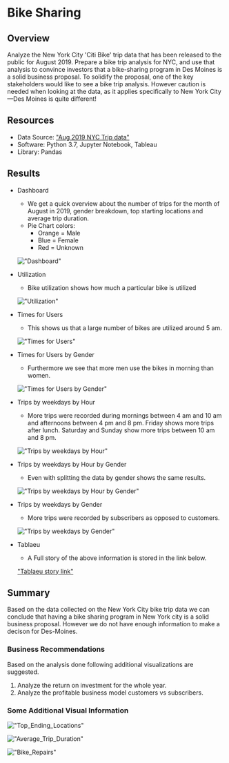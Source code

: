 # Bike Sharing

## Overview
Analyze the New York City 'Citi Bike' trip data that has been released to the public for August 2019. Prepare a bike trip analysis for NYC, and use that analysis to convince investors that a bike-sharing program in Des Moines is a solid business proposal. To solidify the proposal, one of the key stakeholders would like to see a bike trip analysis. However caution is needed when looking at the data, as it applies specifically to New York City—Des Moines is quite different!


## Resources
- Data Source: ["Aug 2019 NYC Trip data"](https://s3.amazonaws.com/tripdata/index.html)
- Software: Python 3.7, Jupyter Notebook, Tableau 
- Library: Pandas


## Results

- Dashboard
  - We get a quick overview about the number of trips for the month of August in 2019, gender breakdown, top starting locations and average trip duration.
  - Pie Chart colors:
    - Orange = Male
    - Blue   = Female
    - Red    = Unknown
  
  !["Dashboard"](./resources/dashboard.png "NYC story dashboard")
  
  
- Utilization
  - Bike utilization shows how much a particular bike is utilized
  
  !["Utilization"](./resources/bike_utilization.png "Bike Utilization")
  
  
- Times for Users
  - This shows us that a large number of bikes are utilized around 5 am.
  
  !["Times for Users"](./resources/checkout_times_for_users.png "Times for Users")
  
  
- Times for Users by Gender
  - Furthermore we see that more men use the bikes in morning than women.
  
  !["Times for Users by Gender"](./resources/checkout_times_for_users_by_gender.png "Times for Users by Gender")
  
  
- Trips by weekdays by Hour
  - More trips were recorded during mornings between 4 am and 10 am and afternoons between 4 pm and 8 pm. Friday shows more trips after lunch. Saturday and Sunday show more trips between 10 am and 8 pm.
  
  !["Trips by weekdays by Hour"](./resources/trips_by_weekdays_by_hour.png "Trips by weekdays by Hour")
  
  
- Trips by weekdays by Hour by Gender
  - Even with splitting the data by gender shows the same results.
  
  !["Trips by weekdays by Hour by Gender"](./resources/trips_by_weekdays_by_hour_by_gender.png "Trips by weekdays by Hour by Gender")
  
  
- Trips by weekdays by Gender
  - More trips were recorded by subscribers as opposed to customers.
  
  !["Trips by weekdays by Gender"](./resources/trips_by_weekdays_by_gender.png "Trips by weekdays by Gender")
  
  
- Tablaeu
  - A Full story of the above information is stored in the link below.
  
  ["Tablaeu story link"](https://public.tableau.com/profile/sergei.klimkov#!/vizhome/Module14ChallengeSBB_16067833153290/NYCStory)


## Summary
Based on the data collected on the New York City bike trip data we can conclude that having a bike sharing program in New York city is a solid business proposal. However we do not have enough information to make a decison for Des-Moines. 

### Business Recommendations 
Based on the analysis done following additional visualizations are suggested.
 1. Analyze the return on investment for the whole year.
 2. Analyze the profitable business model customers vs subscribers.
 
### Some Additional Visual Information

  !["Top_Ending_Locations"](./resources/Top_Ending_Locations.png "Top_Ending_Locations")
  
  !["Average_Trip_Duration"](./resources/Average_Trip_Duration.png "Average_Trip_Duration")
    
  !["Bike_Repairs"](./resources/Bike_Repairs.png "Bike_Repairs")

